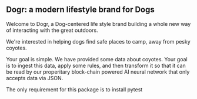 ## Dogr: a modern lifestyle brand for Dogs

Welcome to Dogr, a Dog-centered life style brand building a whole new way
of interacting with the great outdoors.

We're interested in helping dogs find safe places to camp, away from pesky
coyotes.

Your goal is simple. We have provided some data about coyotes. Your goal is to
ingest this data, apply some rules, and then transform it so that it can be read
by our properitary block-chain powered AI neural network that only accepts
data via JSON.

The only requirement for this package is to install pytest
